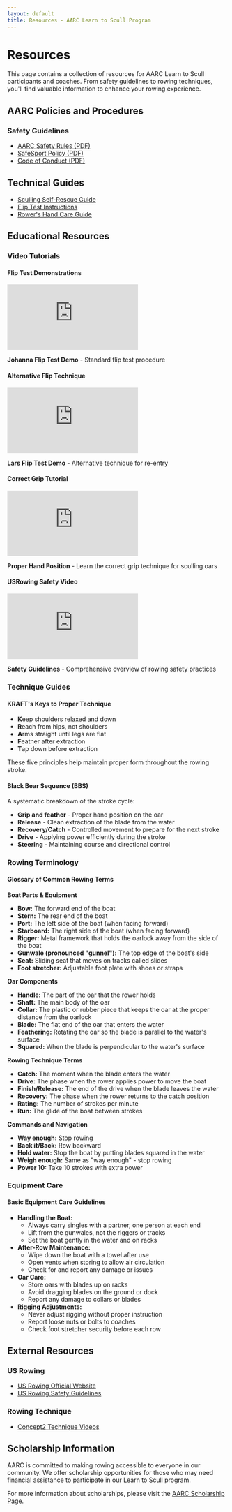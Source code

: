 ```yaml
---
layout: default
title: Resources - AARC Learn to Scull Program
---
```


# Resources

<div class="team-intro">
  <p>This page contains a collection of resources for AARC Learn to Scull participants and coaches. From safety guidelines to rowing techniques, you'll find valuable information to enhance your rowing experience.</p>
</div>

## AARC Policies and Procedures

### Safety Guidelines
- [AARC Safety Rules (PDF)](/src/AARC_Safety_Rules.pdf)
- [SafeSport Policy (PDF)](/src/AARCSafeSport_2015-01-18.pdf)
- [Code of Conduct (PDF)](/src/AARC_Code_of_Conduct_2025-02-26.pdf)

## Technical Guides
- [Sculling Self-Rescue Guide](/src/Sculling_Self_Rescue_Guide.html)
- [Flip Test Instructions](/src/AARC_Flip_Test_Instructions_20240803.html)
- [Rower's Hand Care Guide](/src/Rowers_Hand_Blister_Treatment.html)

## Educational Resources

### Video Tutorials

<div class="two-col-grid">
  <div>
    <h4>Flip Test Demonstrations</h4>
    <div class="video-container">
      <iframe src="https://www.youtube.com/embed/lznN4_uCz9c" frameborder="0" allow="accelerometer; autoplay; clipboard-write; encrypted-media; gyroscope; picture-in-picture" allowfullscreen></iframe>
    </div>
    <p><strong>Johanna Flip Test Demo</strong> - Standard flip test procedure</p>
  </div>
  
  <div>
    <h4>Alternative Flip Technique</h4>
    <div class="video-container">
      <iframe src="https://www.youtube.com/embed/bfJR2K18GZo" frameborder="0" allow="accelerometer; autoplay; clipboard-write; encrypted-media; gyroscope; picture-in-picture" allowfullscreen></iframe>
    </div>
    <p><strong>Lars Flip Test Demo</strong> - Alternative technique for re-entry</p>
  </div>
</div>

<div class="two-col-grid">
  <div>
    <h4>Correct Grip Tutorial</h4>
    <div class="video-container">
      <iframe src="https://www.youtube.com/embed/UIDwzwSsXtI" frameborder="0" allow="accelerometer; autoplay; clipboard-write; encrypted-media; gyroscope; picture-in-picture" allowfullscreen></iframe>
    </div>
    <p><strong>Proper Hand Position</strong> - Learn the correct grip technique for sculling oars</p>
  </div>
  
  <div>
    <h4>USRowing Safety Video</h4>
    <div class="video-container">
      <iframe src="https://www.youtube.com/embed/Rx5SUe_RdgQ" frameborder="0" allow="accelerometer; autoplay; clipboard-write; encrypted-media; gyroscope; picture-in-picture" allowfullscreen></iframe>
    </div>
    <p><strong>Safety Guidelines</strong> - Comprehensive overview of rowing safety practices</p>
  </div>
</div>

### Technique Guides

<div class="two-col-grid">
  <div class="info-box note">
    <h4>KRAFT's Keys to Proper Technique</h4>
    <ul>
      <li><strong>K</strong>eep shoulders relaxed and down</li>
      <li><strong>R</strong>each from hips, not shoulders</li>
      <li><strong>A</strong>rms straight until legs are flat</li>
      <li><strong>F</strong>eather after extraction</li>
      <li><strong>T</strong>ap down before extraction</li>
    </ul>
    <p>These five principles help maintain proper form throughout the rowing stroke.</p>
  </div>
  
  <div class="info-box tip">
    <h4>Black Bear Sequence (BBS)</h4>
    <p>A systematic breakdown of the stroke cycle:</p>
    <ul>
      <li><strong>Grip and feather</strong> - Proper hand position on the oar</li>
      <li><strong>Release</strong> - Clean extraction of the blade from the water</li>
      <li><strong>Recovery/Catch</strong> - Controlled movement to prepare for the next stroke</li>
      <li><strong>Drive</strong> - Applying power efficiently during the stroke</li>
      <li><strong>Steering</strong> - Maintaining course and directional control</li>
    </ul>
  </div>
</div>

### Rowing Terminology

<div class="info-box">
  <h4>Glossary of Common Rowing Terms</h4>
  
  <p><strong>Boat Parts & Equipment</strong></p>
  <ul>
    <li><strong>Bow:</strong> The forward end of the boat</li>
    <li><strong>Stern:</strong> The rear end of the boat</li>
    <li><strong>Port:</strong> The left side of the boat (when facing forward)</li>
    <li><strong>Starboard:</strong> The right side of the boat (when facing forward)</li>
    <li><strong>Rigger:</strong> Metal framework that holds the oarlock away from the side of the boat</li>
    <li><strong>Gunwale (pronounced "gunnel"):</strong> The top edge of the boat's side</li>
    <li><strong>Seat:</strong> Sliding seat that moves on tracks called slides</li>
    <li><strong>Foot stretcher:</strong> Adjustable foot plate with shoes or straps</li>
  </ul>
  
  <p><strong>Oar Components</strong></p>
  <ul>
    <li><strong>Handle:</strong> The part of the oar that the rower holds</li>
    <li><strong>Shaft:</strong> The main body of the oar</li>
    <li><strong>Collar:</strong> The plastic or rubber piece that keeps the oar at the proper distance from the oarlock</li>
    <li><strong>Blade:</strong> The flat end of the oar that enters the water</li>
    <li><strong>Feathering:</strong> Rotating the oar so the blade is parallel to the water's surface</li>
    <li><strong>Squared:</strong> When the blade is perpendicular to the water's surface</li>
  </ul>
  
  <p><strong>Rowing Technique Terms</strong></p>
  <ul>
    <li><strong>Catch:</strong> The moment when the blade enters the water</li>
    <li><strong>Drive:</strong> The phase when the rower applies power to move the boat</li>
    <li><strong>Finish/Release:</strong> The end of the drive when the blade leaves the water</li>
    <li><strong>Recovery:</strong> The phase when the rower returns to the catch position</li>
    <li><strong>Rating:</strong> The number of strokes per minute</li>
    <li><strong>Run:</strong> The glide of the boat between strokes</li>
  </ul>
  
  <p><strong>Commands and Navigation</strong></p>
  <ul>
    <li><strong>Way enough:</strong> Stop rowing</li>
    <li><strong>Back it/Back:</strong> Row backward</li>
    <li><strong>Hold water:</strong> Stop the boat by putting blades squared in the water</li>
    <li><strong>Weigh enough:</strong> Same as "way enough" - stop rowing</li>
    <li><strong>Power 10:</strong> Take 10 strokes with extra power</li>
  </ul>
</div>

### Equipment Care

<div class="info-box tip">
  <h4>Basic Equipment Care Guidelines</h4>
  <ul>
    <li><strong>Handling the Boat:</strong>
      <ul>
        <li>Always carry singles with a partner, one person at each end</li>
        <li>Lift from the gunwales, not the riggers or tracks</li>
        <li>Set the boat gently in the water and on racks</li>
      </ul>
    </li>
    <li><strong>After-Row Maintenance:</strong>
      <ul>
        <li>Wipe down the boat with a towel after use</li>
        <li>Open vents when storing to allow air circulation</li>
        <li>Check for and report any damage or issues</li>
      </ul>
    </li>
    <li><strong>Oar Care:</strong>
      <ul>
        <li>Store oars with blades up on racks</li>
        <li>Avoid dragging blades on the ground or dock</li>
        <li>Report any damage to collars or blades</li>
      </ul>
    </li>
    <li><strong>Rigging Adjustments:</strong>
      <ul>
        <li>Never adjust rigging without proper instruction</li>
        <li>Report loose nuts or bolts to coaches</li>
        <li>Check foot stretcher security before each row</li>
      </ul>
    </li>
  </ul>
</div>

## External Resources

### US Rowing
- [US Rowing Official Website](https://usrowing.org)
- [US Rowing Safety Guidelines](https://usrowing.org/sports/2016/6/19/1134_132107028574772912.aspx)

### Rowing Technique
- [Concept2 Technique Videos](https://www.concept2.com/indoor-rowers/training/technique-videos)

## Scholarship Information

AARC is committed to making rowing accessible to everyone in our community. We offer scholarship opportunities for those who may need financial assistance to participate in our Learn to Scull program.

For more information about scholarships, please visit the [AARC Scholarship Page](https://aarc.clubexpress.com/content.aspx?page_id=22&club_id=757878&module_id=153833).